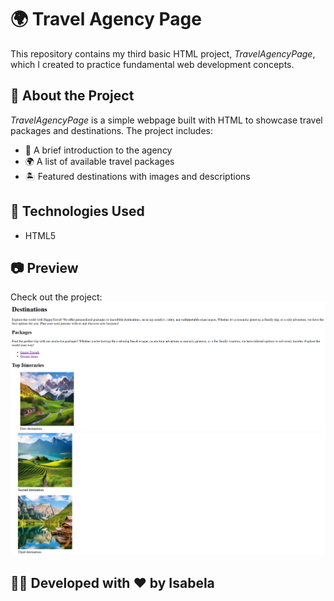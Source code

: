 # 🌍 Travel Agency Page
This repository contains my third basic HTML project, *TravelAgencyPage*, which I created to practice fundamental web development concepts.

## 📌 About the Project
*TravelAgencyPage* is a simple webpage built with HTML to showcase travel packages and destinations. The project includes:

- 🌴 A brief introduction to the agency
- 🌍 A list of available travel packages
- 🏝️ Featured destinations with images and descriptions

## 🚀 Technologies Used
- HTML5

## 📷 Preview
Check out the project:
![Photo 1](TravelAgencyPageFirst.png)
![Photo 2](TravelAgencyPageSecond.png)


## 👩‍💻 Developed with ❤️ by Isabela
